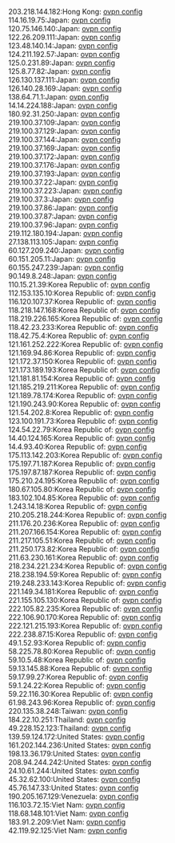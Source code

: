203.218.144.182:Hong Kong: [ovpn config](vpn/203_218_144_182.ovpn)  
114.16.19.75:Japan: [ovpn config](vpn/114_16_19_75.ovpn)  
120.75.146.140:Japan: [ovpn config](vpn/120_75_146_140.ovpn)  
122.26.209.111:Japan: [ovpn config](vpn/122_26_209_111.ovpn)  
123.48.140.14:Japan: [ovpn config](vpn/123_48_140_14.ovpn)  
124.211.192.57:Japan: [ovpn config](vpn/124_211_192_57.ovpn)  
125.0.231.89:Japan: [ovpn config](vpn/125_0_231_89.ovpn)  
125.8.77.82:Japan: [ovpn config](vpn/125_8_77_82.ovpn)  
126.130.137.111:Japan: [ovpn config](vpn/126_130_137_111.ovpn)  
126.140.28.169:Japan: [ovpn config](vpn/126_140_28_169.ovpn)  
138.64.71.1:Japan: [ovpn config](vpn/138_64_71_1.ovpn)  
14.14.224.188:Japan: [ovpn config](vpn/14_14_224_188.ovpn)  
180.92.31.250:Japan: [ovpn config](vpn/180_92_31_250.ovpn)  
219.100.37.109:Japan: [ovpn config](vpn/219_100_37_109.ovpn)  
219.100.37.129:Japan: [ovpn config](vpn/219_100_37_129.ovpn)  
219.100.37.144:Japan: [ovpn config](vpn/219_100_37_144.ovpn)  
219.100.37.169:Japan: [ovpn config](vpn/219_100_37_169.ovpn)  
219.100.37.172:Japan: [ovpn config](vpn/219_100_37_172.ovpn)  
219.100.37.176:Japan: [ovpn config](vpn/219_100_37_176.ovpn)  
219.100.37.193:Japan: [ovpn config](vpn/219_100_37_193.ovpn)  
219.100.37.22:Japan: [ovpn config](vpn/219_100_37_22.ovpn)  
219.100.37.223:Japan: [ovpn config](vpn/219_100_37_223.ovpn)  
219.100.37.3:Japan: [ovpn config](vpn/219_100_37_3.ovpn)  
219.100.37.86:Japan: [ovpn config](vpn/219_100_37_86.ovpn)  
219.100.37.87:Japan: [ovpn config](vpn/219_100_37_87.ovpn)  
219.100.37.96:Japan: [ovpn config](vpn/219_100_37_96.ovpn)  
219.112.180.194:Japan: [ovpn config](vpn/219_112_180_194.ovpn)  
27.138.113.105:Japan: [ovpn config](vpn/27_138_113_105.ovpn)  
60.127.209.240:Japan: [ovpn config](vpn/60_127_209_240.ovpn)  
60.151.205.11:Japan: [ovpn config](vpn/60_151_205_11.ovpn)  
60.155.247.239:Japan: [ovpn config](vpn/60_155_247_239.ovpn)  
90.149.8.248:Japan: [ovpn config](vpn/90_149_8_248.ovpn)  
110.15.21.39:Korea Republic of: [ovpn config](vpn/110_15_21_39.ovpn)  
112.153.135.10:Korea Republic of: [ovpn config](vpn/112_153_135_10.ovpn)  
116.120.107.37:Korea Republic of: [ovpn config](vpn/116_120_107_37.ovpn)  
118.218.147.168:Korea Republic of: [ovpn config](vpn/118_218_147_168.ovpn)  
118.219.226.165:Korea Republic of: [ovpn config](vpn/118_219_226_165.ovpn)  
118.42.23.233:Korea Republic of: [ovpn config](vpn/118_42_23_233.ovpn)  
118.42.75.4:Korea Republic of: [ovpn config](vpn/118_42_75_4.ovpn)  
121.161.252.222:Korea Republic of: [ovpn config](vpn/121_161_252_222.ovpn)  
121.169.94.86:Korea Republic of: [ovpn config](vpn/121_169_94_86.ovpn)  
121.172.37.150:Korea Republic of: [ovpn config](vpn/121_172_37_150.ovpn)  
121.173.189.193:Korea Republic of: [ovpn config](vpn/121_173_189_193.ovpn)  
121.181.81.154:Korea Republic of: [ovpn config](vpn/121_181_81_154.ovpn)  
121.185.219.211:Korea Republic of: [ovpn config](vpn/121_185_219_211.ovpn)  
121.189.78.174:Korea Republic of: [ovpn config](vpn/121_189_78_174.ovpn)  
121.190.243.90:Korea Republic of: [ovpn config](vpn/121_190_243_90.ovpn)  
121.54.202.8:Korea Republic of: [ovpn config](vpn/121_54_202_8.ovpn)  
123.100.191.73:Korea Republic of: [ovpn config](vpn/123_100_191_73.ovpn)  
124.54.22.79:Korea Republic of: [ovpn config](vpn/124_54_22_79.ovpn)  
14.40.124.165:Korea Republic of: [ovpn config](vpn/14_40_124_165.ovpn)  
14.4.93.40:Korea Republic of: [ovpn config](vpn/14_4_93_40.ovpn)  
175.113.142.203:Korea Republic of: [ovpn config](vpn/175_113_142_203.ovpn)  
175.197.71.187:Korea Republic of: [ovpn config](vpn/175_197_71_187.ovpn)  
175.197.87.187:Korea Republic of: [ovpn config](vpn/175_197_87_187.ovpn)  
175.210.24.195:Korea Republic of: [ovpn config](vpn/175_210_24_195.ovpn)  
180.67.105.80:Korea Republic of: [ovpn config](vpn/180_67_105_80.ovpn)  
183.102.104.85:Korea Republic of: [ovpn config](vpn/183_102_104_85.ovpn)  
1.243.14.18:Korea Republic of: [ovpn config](vpn/1_243_14_18.ovpn)  
210.205.218.244:Korea Republic of: [ovpn config](vpn/210_205_218_244.ovpn)  
211.176.20.236:Korea Republic of: [ovpn config](vpn/211_176_20_236.ovpn)  
211.207.166.154:Korea Republic of: [ovpn config](vpn/211_207_166_154.ovpn)  
211.217.105.51:Korea Republic of: [ovpn config](vpn/211_217_105_51.ovpn)  
211.250.173.82:Korea Republic of: [ovpn config](vpn/211_250_173_82.ovpn)  
211.63.230.161:Korea Republic of: [ovpn config](vpn/211_63_230_161.ovpn)  
218.234.221.234:Korea Republic of: [ovpn config](vpn/218_234_221_234.ovpn)  
218.238.194.59:Korea Republic of: [ovpn config](vpn/218_238_194_59.ovpn)  
219.248.233.143:Korea Republic of: [ovpn config](vpn/219_248_233_143.ovpn)  
221.149.34.181:Korea Republic of: [ovpn config](vpn/221_149_34_181.ovpn)  
221.155.105.130:Korea Republic of: [ovpn config](vpn/221_155_105_130.ovpn)  
222.105.82.235:Korea Republic of: [ovpn config](vpn/222_105_82_235.ovpn)  
222.106.90.170:Korea Republic of: [ovpn config](vpn/222_106_90_170.ovpn)  
222.121.215.193:Korea Republic of: [ovpn config](vpn/222_121_215_193.ovpn)  
222.238.87.15:Korea Republic of: [ovpn config](vpn/222_238_87_15.ovpn)  
49.1.52.93:Korea Republic of: [ovpn config](vpn/49_1_52_93.ovpn)  
58.225.78.80:Korea Republic of: [ovpn config](vpn/58_225_78_80.ovpn)  
59.10.5.48:Korea Republic of: [ovpn config](vpn/59_10_5_48.ovpn)  
59.13.145.88:Korea Republic of: [ovpn config](vpn/59_13_145_88.ovpn)  
59.17.99.27:Korea Republic of: [ovpn config](vpn/59_17_99_27.ovpn)  
59.1.24.22:Korea Republic of: [ovpn config](vpn/59_1_24_22.ovpn)  
59.22.116.30:Korea Republic of: [ovpn config](vpn/59_22_116_30.ovpn)  
61.98.243.96:Korea Republic of: [ovpn config](vpn/61_98_243_96.ovpn)  
220.135.38.248:Taiwan: [ovpn config](vpn/220_135_38_248.ovpn)  
184.22.10.251:Thailand: [ovpn config](vpn/184_22_10_251.ovpn)  
49.228.152.123:Thailand: [ovpn config](vpn/49_228_152_123.ovpn)  
139.59.124.172:United States: [ovpn config](vpn/139_59_124_172.ovpn)  
161.202.144.236:United States: [ovpn config](vpn/161_202_144_236.ovpn)  
198.13.36.179:United States: [ovpn config](vpn/198_13_36_179.ovpn)  
208.94.244.242:United States: [ovpn config](vpn/208_94_244_242.ovpn)  
24.10.61.244:United States: [ovpn config](vpn/24_10_61_244.ovpn)  
45.32.62.100:United States: [ovpn config](vpn/45_32_62_100.ovpn)  
45.76.147.33:United States: [ovpn config](vpn/45_76_147_33.ovpn)  
190.205.167.129:Venezuela: [ovpn config](vpn/190_205_167_129.ovpn)  
116.103.72.15:Viet Nam: [ovpn config](vpn/116_103_72_15.ovpn)  
118.68.148.101:Viet Nam: [ovpn config](vpn/118_68_148_101.ovpn)  
183.91.2.209:Viet Nam: [ovpn config](vpn/183_91_2_209.ovpn)  
42.119.92.125:Viet Nam: [ovpn config](vpn/42_119_92_125.ovpn)  
